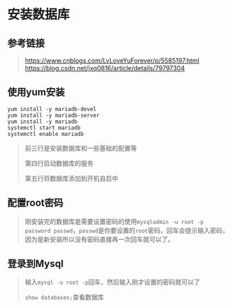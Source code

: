 # 安装数据库

## 参考链接
>   https://www.cnblogs.com/LvLoveYuForever/p/5585197.html
>   https://blog.csdn.net/jxq0816/article/details/79797304

## 使用yum安装

```
yum install -y mariadb-devel
yum install -y mariadb-server
yum install -y mariadb
systemctl start mariadb
systemctl enable mariadb
```

>   前三行是安装数据库和一些基础的配置等
>
>   第四行启动数据库的服务
>
>   第五行将数据库添加到开机自启中

## 配置root密码

>   刚安装完的数据库是需要设置密码的使用`mysqladmin -u root -p password passwd`，`passwd`是你要设置的`root`密码，回车会提示输入密码，因为是新安装所以没有密码直接再一次回车就可以了。

## 登录到Mysql

>   输入`mysql -u root -p`回车，然后输入刚才设置的密码就可以了
>
>   `show databases;`查看数据库
